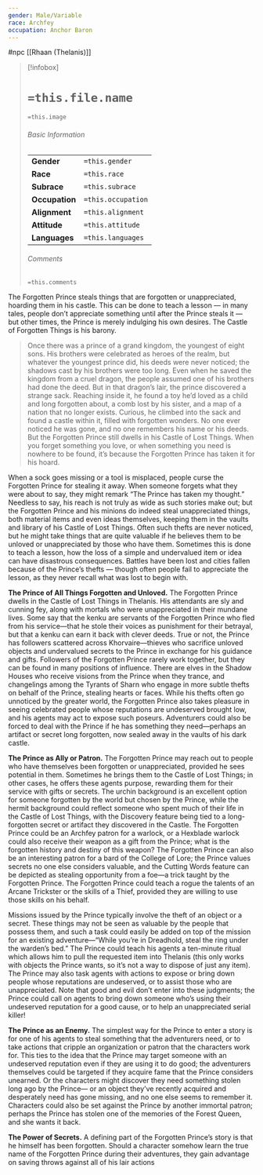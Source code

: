 ```yaml
---
gender: Male/Variable
race: Archfey
occupation: Anchor Baron
---
```

 #npc [[Rhaan (Thelanis)]]

> [!infobox]
> # `=this.file.name`
> `=this.image`
> ###### Basic Information
> |  |  |
> | ---- | ---- |
> | **Gender** | `=this.gender` |
> | **Race** | `=this.race` |
> | **Subrace** | `=this.subrace` |
> | **Occupation** | `=this.occupation` |
> | **Alignment** | `=this.alignment` |
> | **Attitude** | `=this.attitude` |
> | **Languages** | `=this.languages` |
> ###### Comments
> `=this.comments`

The Forgotten Prince steals things that are forgotten or unappreciated, hoarding them in his castle. This can be done to teach a lesson — in many tales, people don’t appreciate something until after the Prince steals it — but other times, the Prince is merely indulging his own desires. The Castle of Forgotten Things is his barony.

>Once there was a prince of a grand kingdom, the youngest of eight sons. His brothers were celebrated as heroes of the realm, but whatever the youngest prince did, his deeds were never noticed; the shadows cast by his brothers were too long. Even when he saved the kingdom from a cruel dragon, the people assumed one of his brothers had done the deed. But in that dragon’s lair, the prince discovered a strange sack. Reaching inside it, he found a toy he’d loved as a child and long forgotten about, a comb lost by his sister, and a map of a nation that no longer exists. Curious, he climbed into the sack and found a castle within it, filled with forgotten wonders. No one ever noticed he was gone, and no one remembers his name or his deeds. But the Forgotten Prince still dwells in his Castle of Lost Things. When you forget something you love, or when something you need is nowhere to be found, it’s because the Forgotten Prince has taken it for his hoard.

When a sock goes missing or a tool is misplaced, people curse the Forgotten Prince for stealing it away. When someone forgets what they were about to say, they might remark “The Prince has taken my thought.” Needless to say, his reach is not truly as wide as such stories make out; but the Forgotten Prince and his minions do indeed steal unappreciated things, both material items and even ideas themselves, keeping them in the vaults and library of his Castle of Lost Things. Often such thefts are never noticed, but he might take things that are quite valuable if he believes them to be unloved or unappreciated by those who have them. Sometimes this is done to teach a lesson, how the loss of a simple and undervalued item or idea can have disastrous consequences. Battles have been lost and cities fallen because of the Prince’s thefts — though often people fail to appreciate the lesson, as they never recall what was lost to begin with.

**The Prince of All Things Forgotten and Unloved.** The Forgotten Prince dwells in the Castle of Lost Things in Thelanis. His attendants are sly and cunning fey, along with mortals who were unappreciated in their mundane lives. Some say that the kenku are servants of the Forgotten Prince who fled from his service—that he stole their voices as punishment for their betrayal, but that a kenku can earn it back with clever deeds. True or not, the Prince has followers scattered across Khorvaire—thieves who sacrifice unloved objects and undervalued secrets to the Prince in exchange for his guidance and gifts. Followers of the Forgotten Prince rarely work together, but they can be found in many positions of influence. There are elves in the Shadow Houses who receive visions from the Prince when they trance, and changelings among the Tyrants of Sharn who engage in more subtle thefts on behalf of the Prince, stealing hearts or faces. While his thefts often go unnoticed by the greater world, the Forgotten Prince also takes pleasure in seeing celebrated people whose reputations are undeserved brought low, and his agents may act to expose such poseurs. Adventurers could also be forced to deal with the Prince if he has something they need—perhaps an artifact or secret long forgotten, now sealed away in the vaults of his dark castle.

**The Prince as Ally or Patron.** The Forgotten Prince may reach out to people who have themselves been forgotten or unappreciated, provided he sees potential in them. Sometimes he brings them to the Castle of Lost Things; in other cases, he offers these agents purpose, rewarding them for their service with gifts or secrets. The urchin background is an excellent option for someone forgotten by the world but chosen by the Prince, while the hermit background could reflect someone who spent much of their life in the Castle of Lost Things, with the Discovery feature being tied to a long-forgotten secret or artifact they discovered in the Castle. The Forgotten Prince could be an Archfey patron for a warlock, or a Hexblade warlock could also receive their weapon as a gift from the Prince; what is the forgotten history and destiny of this weapon? The Forgotten Prince can also be an interesting patron for a bard of the College of Lore; the Prince values secrets no one else considers valuable, and the Cutting Words feature can be depicted as stealing opportunity from a foe—a trick taught by the Forgotten Prince. The Forgotten Prince could teach a rogue the talents of an Arcane Trickster or the skills of a Thief, provided they are willing to use those skills on his behalf.

Missions issued by the Prince typically involve the theft of an object or a secret. These things may not be seen as valuable by the people that possess them, and such a task could easily be added on top of the mission for an existing adventure—“While you’re in Dreadhold, steal the ring under the warden’s bed.” The Prince could teach his agents a ten-minute ritual which allows him to pull the requested item into Thelanis (this only works with objects the Prince wants, so it’s not a way to dispose of just any item). The Prince may also task agents with actions to expose or bring down people whose reputations are undeserved, or to assist those who are unappreciated. Note that good and evil don’t enter into these judgments; the Prince could call on agents to bring down someone who’s using their undeserved reputation for a good cause, or to help an unappreciated serial killer!

**The Prince as an Enemy.** The simplest way for the Prince to enter a story is for one of his agents to steal something that the adventurers need, or to take actions that cripple an organization or patron that the characters work for. This ties to the idea that the Prince may target someone with an undeserved reputation even if they are using it to do good; the adventurers themselves could be targeted if they acquire fame that the Prince considers unearned. Or the characters might discover they need something stolen long ago by the Prince— or an object they’ve recently acquired and desperately need has gone missing, and no one else seems to remember it. Characters could also be set against the Prince by another immortal patron; perhaps the Prince has stolen one of the memories of the Forest Queen, and she wants it back.

**The Power of Secrets.** A defining part of the Forgotten Prince’s story is that he himself has been forgotten. Should a character somehow learn the true name of the Forgotten Prince during their adventures, they gain advantage on saving throws against all of his lair actions
